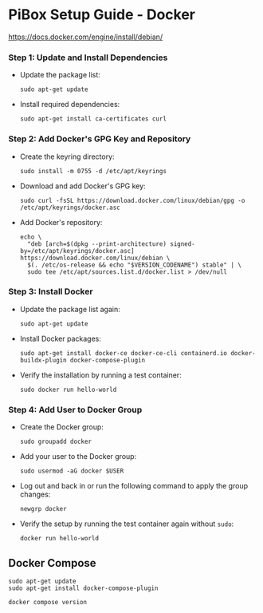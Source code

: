 # PiBox Setup Guide - Docker

https://docs.docker.com/engine/install/debian/

### Step 1: Update and Install Dependencies

-   Update the package list:
    ```
    sudo apt-get update
    ```
-   Install required dependencies:
    ```
    sudo apt-get install ca-certificates curl
    ```

### Step 2: Add Docker's GPG Key and Repository

-   Create the keyring directory:
    ```
    sudo install -m 0755 -d /etc/apt/keyrings
    ```
-   Download and add Docker's GPG key:
    ```
    sudo curl -fsSL https://download.docker.com/linux/debian/gpg -o /etc/apt/keyrings/docker.asc
    ```
-   Add Docker's repository:
    ```
    echo \
      "deb [arch=$(dpkg --print-architecture) signed-by=/etc/apt/keyrings/docker.asc] https://download.docker.com/linux/debian \
      $(. /etc/os-release && echo "$VERSION_CODENAME") stable" | \
      sudo tee /etc/apt/sources.list.d/docker.list > /dev/null
    ```

### Step 3: Install Docker

-   Update the package list again:
    ```
    sudo apt-get update
    ```
-   Install Docker packages:
    ```
    sudo apt-get install docker-ce docker-ce-cli containerd.io docker-buildx-plugin docker-compose-plugin
    ```
-   Verify the installation by running a test container:
    ```
    sudo docker run hello-world
    ```

### Step 4: Add User to Docker Group

-   Create the Docker group:
    ```
    sudo groupadd docker
    ```
-   Add your user to the Docker group:
    ```
    sudo usermod -aG docker $USER
    ```
-   Log out and back in or run the following command to apply the group changes:
    ```
    newgrp docker
    ```
-   Verify the setup by running the test container again without `sudo`:
    ```
    docker run hello-world
    ```

## Docker Compose

```
sudo apt-get update
sudo apt-get install docker-compose-plugin
```

```
docker compose version
```